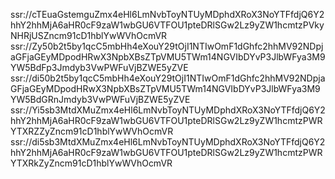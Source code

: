 ssr://cTEuaGstemguZmx4eHl6LmNvbToyNTUyMDphdXRoX3NoYTFfdjQ6Y2hhY2hhMjA6aHR0cF9zaW1wbGU6VTFOU1pteDRlSGw2Lz9yZW1hcmtzPVkyNHRjUSZncm91cD1hblYwWVhOcmVR
ssr://Zy50b2t5by1qcC5mbHh4eXouY29tOjI1NTIwOmF1dGhfc2hhMV92NDpjaGFjaGEyMDpodHRwX3NpbXBsZTpVMU5TWm14NGVIbDYvP3JlbWFya3M9YW5BdFp3Jmdyb3VwPWFuVjBZWE5yZVE
ssr://di50b2t5by1qcC5mbHh4eXouY29tOjI1NTIwOmF1dGhfc2hhMV92NDpjaGFjaGEyMDpodHRwX3NpbXBsZTpVMU5TWm14NGVIbDYvP3JlbWFya3M9YW5BdGRnJmdyb3VwPWFuVjBZWE5yZVE
ssr://Yi5sb3MtdXMuZmx4eHl6LmNvbToyNTUyMDphdXRoX3NoYTFfdjQ6Y2hhY2hhMjA6aHR0cF9zaW1wbGU6VTFOU1pteDRlSGw2Lz9yZW1hcmtzPWRYTXRZZyZncm91cD1hblYwWVhOcmVR
ssr://di5sb3MtdXMuZmx4eHl6LmNvbToyNTUyMDphdXRoX3NoYTFfdjQ6Y2hhY2hhMjA6aHR0cF9zaW1wbGU6VTFOU1pteDRlSGw2Lz9yZW1hcmtzPWRYTXRkZyZncm91cD1hblYwWVhOcmVR
